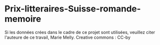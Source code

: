 # Prix-litteraires-Suisse-romande-memoire
Si les données crées dans le cadre de ce projet sont utilisées, veuillez citer l'auteure de ce travail, Marie Melly.
Creative commons : CC-by
